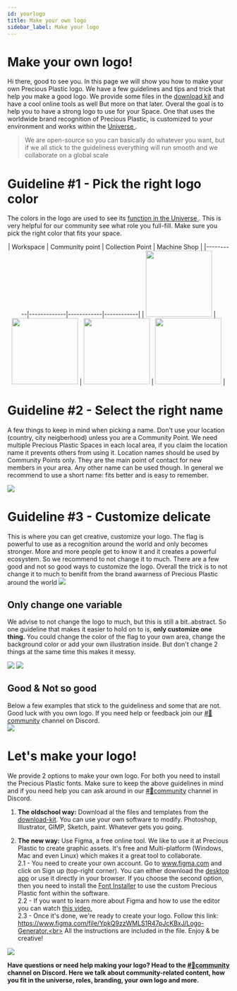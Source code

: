 ```yaml
---
id: yourlogo
title: Make your own logo
sidebar_label: Make your logo
---
```


<style>
:root {
  --highlight: #f090b3;
  --links: #f090b3;
  --hover: #f2a5c1;
}
</style>

# Make your own logo!

Hi there, good to see you. In this page we will show you how to make your own Precious Plastic logo. We have a few guidelines and tips and trick that help you make a good logo. We provide some files in the [download kit](../download) and have a cool online tools as well But more on that later. Overal the goal is to help you to have a strong logo to use for your Space. One that uses the worldwide brand recognition of Precious Plastic, is customized to your environment and works within the [ Universe ](../universe/universe).

>We are open-source so you can basically do whatever you want, but if we all stick to the guideliness everything will run smooth and we collaborate on a global scale


# Guideline #1 - Pick the right logo color
The colors in the logo are used to see its [function in the Universe ](../universe/universe). This is very helpful for our community see what role you full-fill. Make sure you pick the right color that fits your space.
<center>
| Workspace   |   Community point  | Collection Point | Machine Shop |
|----------|-------------|------------|------------|
| <img src="../assets/universe/logo-workspace.png" width="150"/> | <img src="../assets/universe/logo-community.png" width="150"/> | <img src="../assets/universe/logo-collection.png" width="150"/>   | <img src="../assets/universe/logo-machineshop.png" width="150"/> |
</center>

# Guideline #2 - Select the right name
A few things to keep in mind when picking a name. Don't use your location (country, city neigberhood) unless you are a Community Point. We need multiple Precious Plastic Spaces in each local area, if you claim the location name it prevents others from using it. Location names should be used by Community Points only. They are the main point of contact for new members in your area. Any other name can be used though. In general we recommend to use a short name: fits better and is easy to remember.

<img src="../assets/universe/logo-name.jpg"/>



# Guideline #3 - Customize delicate
This is where you can get creative, customize your logo. The flag is powerful to use as a recognition around the world and only becomes stronger. More and more people get to know it and it creates a powerful ecosystem. So we recommend to not change it to much. There are a few good and not so good ways to customize the logo. Overall the trick is to not change it to much to benifit from the brand awarness of Precious Plastic around the world
<img src="../assets/universe/logo-good-bad.jpg" />

## Only change one variable
We advise to not change the logo to much, but this is still a bit..abstract. So one guideline that makes it easier to hold on to is, __only customize one thing.__ You could change the color of the flag to your own area, change the background color or add your own illustration inside. But don't change 2 things at the same time this makes it messy.

<img src="../assets/universe/logo-variables.jpg" />
<img src="../assets/universe/not-3-variables.jpg" />

## Good & Not so good
Below a few examples that stick to the guideliness and some that are not. Good luck with you own logo. If you need help or feedback join our [#🤙community](https://discord.com/channels/586676777334865928/1176890008733483090) channel on Discord.  
<img src="../assets/universe/logo-examples.jpg" />



# Let's make your logo!
We provide 2 options to make your own logo. For both you need to install the Precious Plastic fonts. Make sure to keep the above guidelines in mind and if you need help you can ask around in our [#🤙community](https://discord.com/channels/586676777334865928/1176890008733483090) channel in Discord.

1. **The oldschool way:** Download al the files and templates from the [download-kit](../download). You can use your own software to modify. Photoshop, Illustrator, GIMP, Sketch, paint. Whatever gets you going.

2. **The new way:** Use Figma, a free online tool. We like to use it at Precious Plastic to create graphic assets.
It's free and Multi-platform (Windows, Mac and even Linux) which makes it a great tool to collaborate.<br>
2.1 - You need to create your own account. Go to www.figma.com and click on Sign up (top-right corner). You can either download the [desktop app](https://www.figma.com/downloads/) or use it directly in your browser. If you choose the second option, then you need to install the [Font Installer](https://www.figma.com/downloads/) to use the custom Precious Plastic font within the software.<br>
2.2 - If you want to learn more about Figma and how to use the editor you can watch [this video.](https://youtu.be/DSrbwCrEIII)<br>
2.3 - Once it's done, we're ready to create your logo. Follow this link:<br>
https://www.figma.com/file/YpkQ9zzWMLS1R47pJcKBxJ/Logo-Generator.<br>
All the instructions are included in the file.
Enjoy & be creative!

<img src="../assets/universe/figma-logo.gif" />

<b>Have questions or need help making your logo? Head to the [#🤙community](https://discord.com/channels/586676777334865928/1176890008733483090) channel on Discord. Here we talk about community-related content, how you fit in the universe, roles, branding, your own logo and more.</b>

